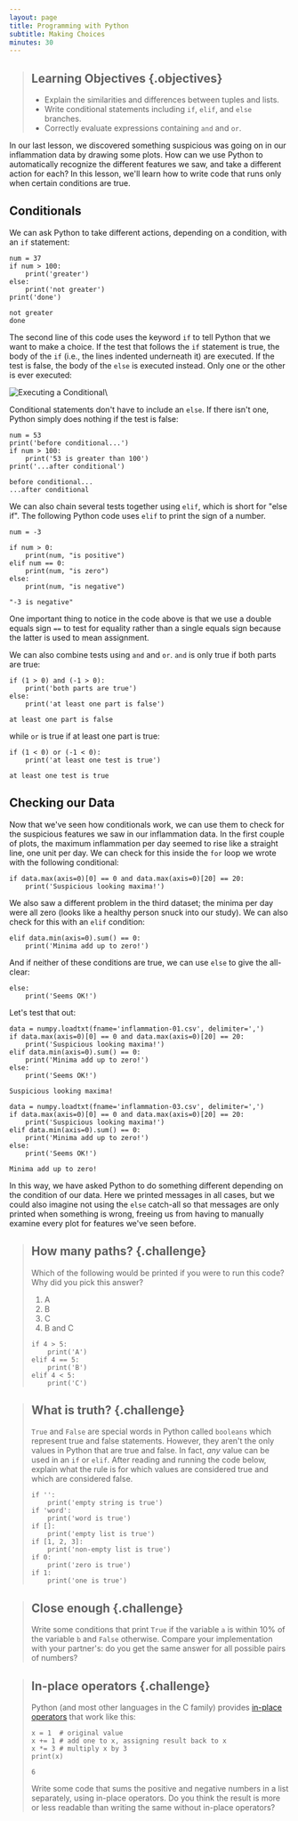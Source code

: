 ```yaml
---
layout: page
title: Programming with Python
subtitle: Making Choices
minutes: 30
---
```

> ## Learning Objectives {.objectives}
>
> *   Explain the similarities and differences between tuples and lists.
> *   Write conditional statements including `if`, `elif`, and `else` branches.
> *   Correctly evaluate expressions containing `and` and `or`.

In our last lesson, we discovered something suspicious was going on
in our inflammation data by drawing some plots.
How can we use Python to automatically recognize the different features we saw,
and take a different action for each? In this lesson, we'll learn how to write code that
runs only when certain conditions are true.

## Conditionals

We can ask Python to take different actions, depending on a condition, with an `if` statement:

~~~ {.python}
num = 37
if num > 100:
    print('greater')
else:
    print('not greater')
print('done')
~~~
~~~ {.output}
not greater
done

~~~

The second line of this code uses the keyword `if` to tell Python that we want to make a choice.
If the test that follows the `if` statement is true,
the body of the `if`
(i.e., the lines indented underneath it) are executed.
If the test is false,
the body of the `else` is executed instead.
Only one or the other is ever executed:

![Executing a Conditional](fig/python-flowchart-conditional.svg)\

Conditional statements don't have to include an `else`.
If there isn't one,
Python simply does nothing if the test is false:

~~~ {.python}
num = 53
print('before conditional...')
if num > 100:
    print('53 is greater than 100')
print('...after conditional')
~~~
~~~ {.output}
before conditional...
...after conditional
~~~

We can also chain several tests together using `elif`,
which is short for "else if".
The following Python code uses `elif` to print the sign of a number.

~~~ {.python}
num = -3

if num > 0:
    print(num, "is positive")
elif num == 0:
    print(num, "is zero")
else:
    print(num, "is negative")
~~~
~~~ {.output}
"-3 is negative"
~~~

One important thing to notice in the code above is that we use a double equals sign `==` to test for equality
rather than a single equals sign
because the latter is used to mean assignment.

We can also combine tests using `and` and `or`.
`and` is only true if both parts are true:

~~~ {.python}
if (1 > 0) and (-1 > 0):
    print('both parts are true')
else:
    print('at least one part is false')
~~~
~~~ {.output}
at least one part is false
~~~

while `or` is true if at least one part is true:

~~~ {.python}
if (1 < 0) or (-1 < 0):
    print('at least one test is true')
~~~
~~~ {.output}
at least one test is true
~~~

## Checking our Data

Now that we've seen how conditionals work,
we can use them to check for the suspicious features we saw in our inflammation data.
In the first couple of plots, the maximum inflammation per day
seemed to rise like a straight line, one unit per day.
We can check for this inside the `for` loop we wrote with the following conditional:

~~~ {.python}
if data.max(axis=0)[0] == 0 and data.max(axis=0)[20] == 20:
    print('Suspicious looking maxima!')
~~~

We also saw a different problem in the third dataset;
the minima per day were all zero (looks like a healthy person snuck into our study).
We can also check for this with an `elif` condition:

~~~{.python}
elif data.min(axis=0).sum() == 0:
    print('Minima add up to zero!')
~~~

And if neither of these conditions are true, we can use `else` to give the all-clear:

~~~ {.python}
else:
    print('Seems OK!')
~~~

Let's test that out:

~~~ {.python}
data = numpy.loadtxt(fname='inflammation-01.csv', delimiter=',')
if data.max(axis=0)[0] == 0 and data.max(axis=0)[20] == 20:
    print('Suspicious looking maxima!')
elif data.min(axis=0).sum() == 0:
    print('Minima add up to zero!')
else:
    print('Seems OK!')
~~~

~~~ {.output}
Suspicious looking maxima!
~~~

~~~ {.python}
data = numpy.loadtxt(fname='inflammation-03.csv', delimiter=',')
if data.max(axis=0)[0] == 0 and data.max(axis=0)[20] == 20:
    print('Suspicious looking maxima!')
elif data.min(axis=0).sum() == 0:
    print('Minima add up to zero!')
else:
    print('Seems OK!')
~~~

~~~ {.output}
Minima add up to zero!
~~~

In this way,
we have asked Python to do something different depending on the condition of our data.
Here we printed messages in all cases,
but we could also imagine not using the `else` catch-all
so that messages are only printed when something is wrong,
freeing us from having to manually examine every plot for features we've seen before.

> ## How many paths? {.challenge}
>
> Which of the following would be printed if you were to run this code? Why did you pick this answer?
>
> 1.  A
> 2.  B
> 3.  C
> 4.  B and C
>
> ~~~ {.python}
> if 4 > 5:
>     print('A')
> elif 4 == 5:
>     print('B')
> elif 4 < 5:
>     print('C')
> ~~~

> ## What is truth? {.challenge}
>
> `True` and `False` are special words in Python called `booleans` which represent true
and false statements. However, they aren't the only values in Python that are true and false.
> In fact, *any* value can be used in an `if` or `elif`.
> After reading and running the code below,
> explain what the rule is for which values are considered true and which are considered false.
>
> ~~~ {.python}
> if '':
>     print('empty string is true')
> if 'word':
>     print('word is true')
> if []:
>     print('empty list is true')
> if [1, 2, 3]:
>     print('non-empty list is true')
> if 0:
>     print('zero is true')
> if 1:
>     print('one is true')
> ~~~

> ## Close enough {.challenge}
>
> Write some conditions that print `True` if the variable `a` is within 10% of the variable `b`
> and `False` otherwise.
> Compare your implementation with your partner's:
> do you get the same answer for all possible pairs of numbers?


> ## In-place operators {.challenge}
>
> Python (and most other languages in the C family) provides [in-place operators](reference.html#in-place-operator)
> that work like this:
>
> ~~~ {.python}
> x = 1  # original value
> x += 1 # add one to x, assigning result back to x
> x *= 3 # multiply x by 3
> print(x)
> ~~~
> ~~~ {.output}
> 6
> ~~~
>
> Write some code that sums the positive and negative numbers in a list separately,
> using in-place operators.
> Do you think the result is more or less readable than writing the same without in-place operators?

